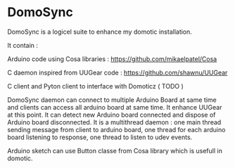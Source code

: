 DomoSync
========
DomoSync is a logicel suite to enhance my domotic installation.

It contain  : 

Arduino code using Cosa libraries : https://github.com/mikaelpatel/Cosa

C daemon inspired from UUGear code : https://github.com/shawnu/UUGear
                  
C client and Pyton client to interface with Domoticz ( TODO )


DomoSync daemon can connect to multiple Arduino Board at same time and clients can access all arduino board at same time.
It enhance UUGear at this point. It can detect new Arduino board connected and dispose of Arduino board disconnected.
It is a multithread daemon : one main thread sending message from client to arduino board, one thread for each arduino board listening to response, one thread to listen to udev events. 

Arduino sketch can use Button classe from Cosa library which is usefull in domotic.
